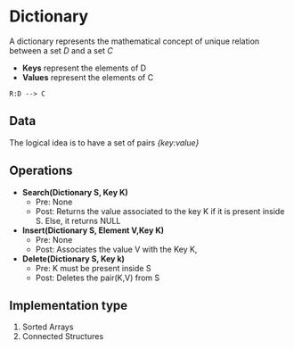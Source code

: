 # Dictionary
A dictionary represents the mathematical concept of unique relation
between a set *D* and a set *C*
* **Keys** represent the elements of D
* **Values** represent the elements of C

```
R:D --> C
```

## Data
The logical idea is to have a set of pairs *{key:value}*

## Operations
* **Search(Dictionary S, Key K)**
  * Pre: None
  * Post: Returns the value associated to the key K if it is present inside S. Else, it returns NULL
* **Insert(Dictionary S, Element V,Key K)**
  * Pre: None
  * Post: Associates the value V with the Key K,
* **Delete(Dictionary S, Key k)**
  * Pre: K must be present inside S
  * Post: Deletes the pair(K,V) from S

## Implementation type
1. Sorted Arrays
2. Connected Structures
